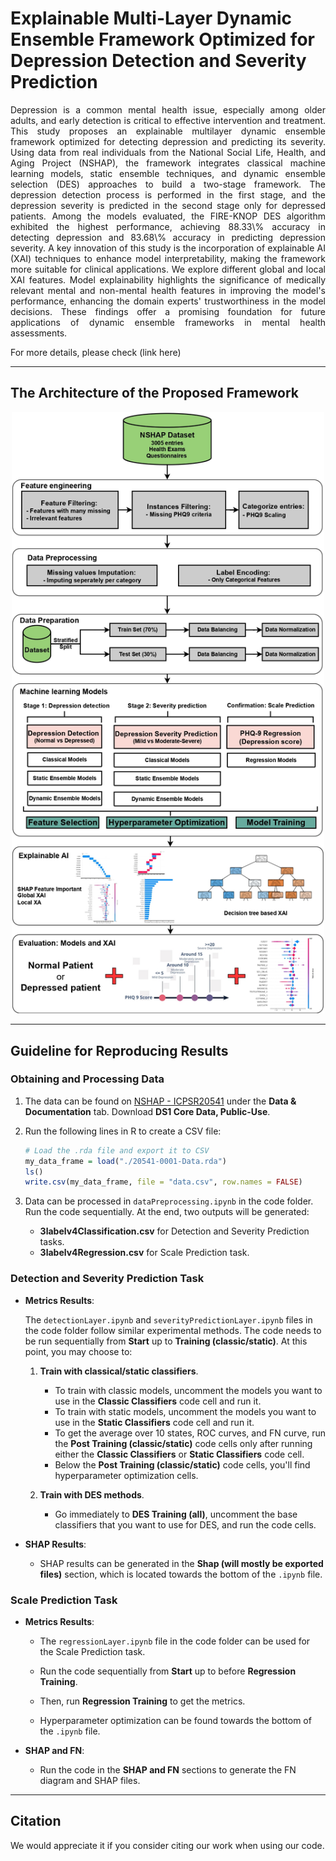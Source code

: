 # Explainable Multi-Layer Dynamic Ensemble Framework Optimized for Depression Detection and Severity Prediction

<p align="justify">
Depression is a common mental health issue, especially among older adults, and early detection is critical to effective intervention and treatment. This study proposes an explainable multilayer dynamic ensemble framework optimized for detecting depression and predicting its severity. Using data from real individuals from the National Social Life, Health, and Aging Project (NSHAP), the framework integrates classical machine learning models, static ensemble techniques, and dynamic ensemble selection (DES) approaches to build a two-stage framework. The depression detection process is performed in the first stage, and the depression severity is predicted in the second stage only for depressed patients. Among the models evaluated, the FIRE-KNOP DES algorithm exhibited the highest performance, achieving 88.33\% accuracy in detecting depression and 83.68\% accuracy in predicting depression severity. A key innovation of this study is the incorporation of explainable AI (XAI) techniques to enhance model interpretability, making the framework more suitable for clinical applications. We explore different global and local XAI features. Model explainability highlights the significance of medically relevant mental and non-mental health features in improving the model's performance, enhancing the domain experts' trustworthiness in the model decisions. These findings offer a promising foundation for future applications of dynamic ensemble frameworks in mental health assessments.
</p>

For more details, please check (link here)

---

## The Architecture of the Proposed Framework
<div align="center">
  <img src="https://github.com/InfoLab-SKKU/DES4Depression/blob/main/Proposed%20Architecture_page-0001.jpg" alt="Proposed Architecture" width="500"/>
</div>

---

## Guideline for Reproducing Results

### Obtaining and Processing Data

1. The data can be found on [NSHAP - ICPSR20541](https://doi.org/10.3886/ICPSR20541.v10) under the **Data & Documentation** tab. Download **DS1 Core Data, Public-Use**.

2. Run the following lines in R to create a CSV file:

    ```r
    # Load the .rda file and export it to CSV
    my_data_frame = load("./20541-0001-Data.rda")
    ls()
    write.csv(my_data_frame, file = "data.csv", row.names = FALSE)
    ```

3. Data can be processed in `dataPreprocessing.ipynb` in the code folder. Run the code sequentially. At the end, two outputs will be generated:
   - **3labelv4Classification.csv** for Detection and Severity Prediction tasks.
   - **3labelv4Regression.csv** for Scale Prediction task.

### Detection and Severity Prediction Task

- **Metrics Results**:

  The `detectionLayer.ipynb` and `severityPredictionLayer.ipynb` files in the code folder follow similar experimental methods. The code needs to be run sequentially from **Start** up to **Training (classic/static)**. At this point, you may choose to:

  1. **Train with classical/static classifiers**.

     - To train with classic models, uncomment the models you want to use in the **Classic Classifiers** code cell and run it.
     - To train with static models, uncomment the models you want to use in the **Static Classifiers** code cell and run it.
     - To get the average over 10 states, ROC curves, and FN curve, run the **Post Training (classic/static)** code cells only after running either the **Classic Classifiers** or **Static Classifiers** code cell.
     - Below the **Post Training (classic/static)** code cells, you'll find hyperparameter optimization cells.

  2. **Train with DES methods**.

     - Go immediately to **DES Training (all)**, uncomment the base classifiers that you want to use for DES, and run the code cells.

- **SHAP Results**:

  - SHAP results can be generated in the **Shap (will mostly be exported files)** section, which is located towards the bottom of the `.ipynb` file.

### Scale Prediction Task

- **Metrics Results**:

  - The `regressionLayer.ipynb` file in the code folder can be used for the Scale Prediction task.
  - Run the code sequentially from **Start** up to before **Regression Training**.
  - Then, run **Regression Training** to get the metrics.

  - Hyperparameter optimization can be found towards the bottom of the `.ipynb` file.

- **SHAP and FN**:

  - Run the code in the **SHAP and FN** sections to generate the FN diagram and SHAP files.

---

## Citation

We would appreciate it if you consider citing our work when using our code.
